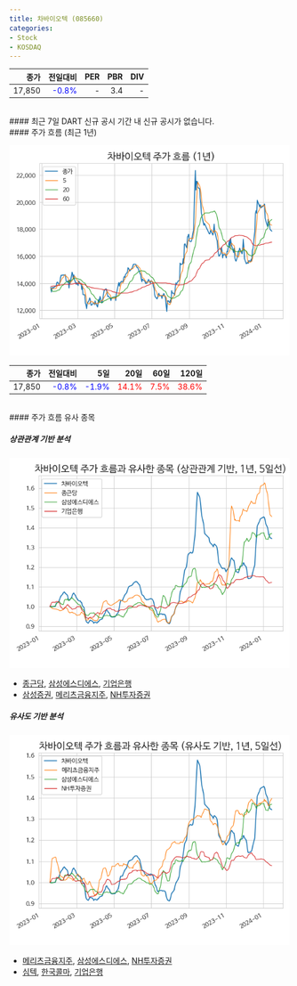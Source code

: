 ```yaml
---
title: 차바이오텍 (085660)
categories:
- Stock
- KOSDAQ
---
```


|**종가**|**전일대비**|**PER**|**PBR**|**DIV**|
|---:|-------:|--:|--:|--:|
|17,850|<span style="color: blue">-0.8%</span>|-|3.4|-|

<!-- more -->

<br>
#### 최근 7일 DART 신규 공시
기간 내 신규 공시가 없습니다.

<br>
#### 주가 흐름 (최근 1년)

![085660](/assets/images/stock/085660.png)

|**종가**|**전일대비**|**5일**|**20일**|**60일**|**120일**|
|---:|-------:|--:|---:|---:|----:|
|17,850|<span style="color: blue">-0.8%</span>|<span style="color: blue">-1.9%</span>|<span style="color: red">14.1%</span>|<span style="color: red">7.5%</span>|<span style="color: red">38.6%</span>|

<br>
#### 주가 흐름 유사 종목

##### 상관관계 기반 분석

![085660](/assets/images/stock/085660_corr.png)
- [종근당](/185750/), [삼성에스디에스](/018260/), [기업은행](/024110/)
- [삼성증권](/016360/), [메리츠금융지주](/138040/), [NH투자증권](/005940/)

##### 유사도 기반 분석

![085660](/assets/images/stock/085660_sim.png)
- [메리츠금융지주](/138040/), [삼성에스디에스](/018260/), [NH투자증권](/005940/)
- [심텍](/222800/), [한국콜마](/161890/), [기업은행](/024110/)